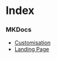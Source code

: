 # Index

### MKDocs

* [Customisation](https://squidfunk.github.io/mkdocs-material/setup/)
* [Landing Page](https://github.com/squidfunk/mkdocs-material/issues/1996)